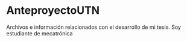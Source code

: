 # AnteproyectoUTN
Archivos e información relacionados con el desarrollo de mi tesis.
Soy estudiante de mecatrónica
